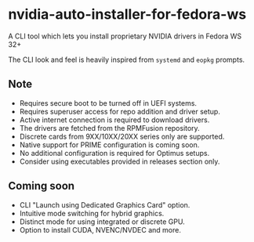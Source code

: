 # nvidia-auto-installer-for-fedora-ws
A CLI tool which lets you install proprietary NVIDIA drivers in Fedora WS 32+

The CLI look and feel is heavily inspired from `systemd` and `eopkg` prompts.

## Note
* Requires secure boot to be turned off in UEFI systems.
* Requires superuser access for repo addition and driver setup.
* Active internet connection is required to download drivers.
* The drivers are fetched from the RPMFusion repository.
* Discrete cards from 9XX/10XX/20XX series only are supported.
* Native support for PRIME configuration is coming soon.
* No additional configuration is required for Optimus setups.
* Consider using executables provided in releases section only.

## Coming soon
* CLI "Launch using Dedicated Graphics Card" option.
* Intuitive mode switching for hybrid graphics.
* Distinct mode for using integrated or discrete GPU.
* Option to install CUDA, NVENC/NVDEC and more.